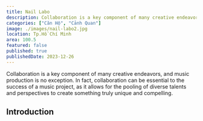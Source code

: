 ```yaml
---
title: Nail Labo
description: Collaboration is a key component of many creative endeavors, and music production is no exception. In fact, collaboration can be essential to the success of a music project, as it allows for the pooling of diverse talents and perspectives to create something truly unique and compelling.
categories: ["Căn Hộ", "Cảnh Quan"]
image: ./images/nail-labo2.jpg
location: Tp.Hồ Chí Minh
area: 100.5
featured: false
published: true
publishedDate: 2023-12-26
---
```


Collaboration is a key component of many creative endeavors, and music production is no exception. In fact, collaboration can be essential to the success of a music project, as it allows for the pooling of diverse talents and perspectives to create something truly unique and compelling.

## Introduction